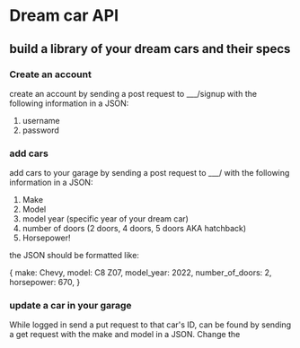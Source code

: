 # Dream car API
## build a library of your dream cars and their specs

### Create an account
create an account by sending a post request to ___/signup with the following information in a JSON:
1. username
2. password

### add cars
add cars to your garage by sending a post request to ___/ with the following information in a JSON:
1. Make
2. Model
3. model year (specific year of your dream car)
4. number of doors (2 doors, 4 doors, 5 doors AKA hatchback)
5. Horsepower!

the JSON should be formatted like:

{
    make: Chevy,
    model: C8 Z07,
    model_year: 2022,
    number_of_doors: 2,
    horsepower: 670,
}

### update a car in your garage
While logged in send a put request to that car's ID, can be found by sending a get request with the make and model in a JSON. Change the 

### 